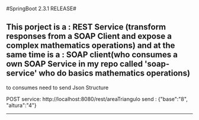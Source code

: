 #SpringBoot 2.3.1 RELEASE#

This porject is a :
REST Service (transform responses from a SOAP Client and expose a complex mathematics operations)
and at the same time is a :
SOAP client(who consumes a own SOAP Service in my repo called 'soap-service' who do basics mathematics operations)
----------------------------------
to consumes need to send Json Structure

POST
service: http://localhost:8080/rest/areaTriangulo
send : {"base":"8", "altura":"4"}

----------------------------------


